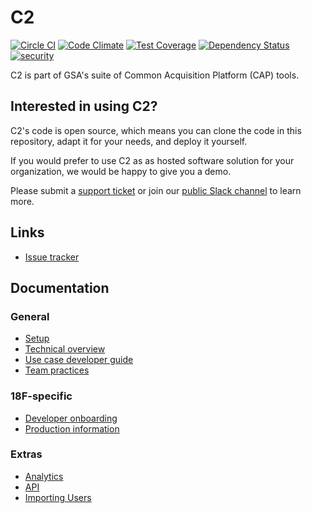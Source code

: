 # C2

[![Circle CI](https://circleci.com/gh/18F/C2.svg?style=svg)](https://circleci.com/gh/18F/C2) [![Code Climate](https://codeclimate.com/github/18F/C2/badges/gpa.svg)](https://codeclimate.com/github/18F/C2) [![Test Coverage](https://codeclimate.com/github/18F/C2/badges/coverage.svg)](https://codeclimate.com/github/18F/C2) [![Dependency Status](https://gemnasium.com/18F/C2.svg)](https://gemnasium.com/18F/C2) [![security](https://hakiri.io/github/18F/C2/master.svg)](https://hakiri.io/github/18F/C2/master)

C2 is part of GSA's suite of Common Acquisition Platform (CAP) tools.

## Interested in using C2?

C2's code is open source, which means you can clone the code in this
repository, adapt it for your needs, and deploy it yourself.

If you would prefer to use C2 as as hosted software solution for your
organization, we would be happy to give you a demo.

Please submit a [support ticket](https://cap.18f.gov/feedback) or join our
[public Slack channel](https://chat.18f.gov/?channel=cap-public) to learn more.

## Links

* [Issue tracker](https://trello.com/b/kAW72R3m/c2-birthday-cake)

## Documentation

### General

* [Setup](doc/setup.md)
* [Technical overview](doc/overview.md)
* [Use case developer guide](doc/use_case_development.md)
* [Team practices](doc/team_practices.md)

### 18F-specific

* [Developer onboarding](doc/developer_onboarding.md)
* [Production information](doc/production.md)

### Extras

* [Analytics](doc/analytics.md)
* [API](doc/api.md)
* [Importing Users](doc/import_users.md)
